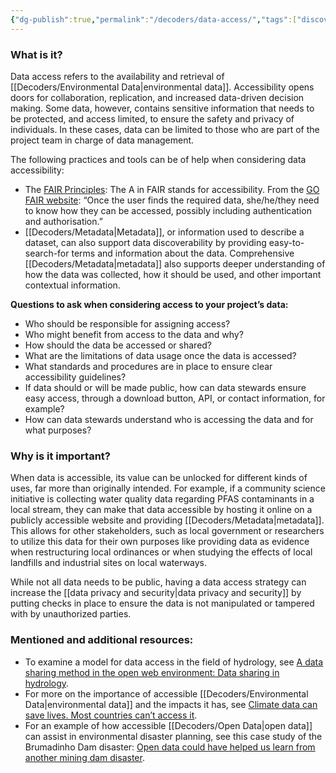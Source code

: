 ```yaml
---
{"dg-publish":true,"permalink":"/decoders/data-access/","tags":["discoverability","API","FAIR","datacollection","accessibility","sensitivedata","context","hydrology"]}
---
```


### **What is it?** 

Data access refers to the availability and retrieval of [[Decoders/Environmental Data\|environmental data]]. Accessibility opens doors for collaboration, replication, and increased data-driven decision making. Some data, however, contains sensitive information that needs to be protected, and access limited, to ensure the safety and privacy of individuals. In these cases, data can be limited to those who are part of the project team in charge of data management. 

  
The following practices and tools can be of help when considering data accessibility:

- The [FAIR Principles](https://www.go-fair.org/fair-principles/): The A in FAIR stands for accessibility. From the [GO FAIR website](https://www.go-fair.org/fair-principles/): “Once the user finds the required data, she/he/they need to know how they can be accessed, possibly including authentication and authorisation.”
- [[Decoders/Metadata\|Metadata]], or information used to describe a dataset, can also support data discoverability by providing easy-to-search-for terms and information about the data. Comprehensive [[Decoders/Metadata\|metadata]] also supports deeper understanding of how the data was collected, how it should be used, and other important contextual information.


**Questions to ask when considering access to your project’s data:**
- Who should be responsible for assigning access?
- Who might benefit from access to the data and why? 
- How should the data be accessed or shared?
- What are the limitations of data usage once the data is accessed?
- What standards and procedures are in place to ensure clear accessibility guidelines?
- If data should or will be made public, how can data stewards ensure easy access, through a download button, API, or contact information, for example?
- How can data stewards understand who is accessing the data and for what purposes?

  

### **Why is it important?** 

When data is accessible, its value can be unlocked for different kinds of uses, far more than originally intended. For example, if a community science initiative is collecting water quality data regarding PFAS contaminants in a local stream, they can make that data accessible by hosting it online on a publicly accessible website and providing [[Decoders/Metadata\|metadata]]. This allows for other stakeholders, such as local government or researchers to utilize this data for their own purposes like providing data as evidence when restructuring local ordinances or when studying the effects of local landfills and industrial sites on local waterways.  

While not all data needs to be public, having a data access strategy can increase the [[data privacy and security\|data privacy and security]] by putting checks in place to ensure the data is not manipulated or tampered with by unauthorized parties. 

  

### **Mentioned and additional resources**:

- To examine a model for data access in the field of hydrology, see [A data sharing method in the open web environment: Data sharing in hydrology](https://thelivinglib.org/a-data-sharing-method-in-the-open-web-environment-data-sharing-in-hydrology/). 
- For more on the importance of accessible [[Decoders/Environmental Data\|environmental data]] and the impacts it has, see [Climate data can save lives. Most countries can’t access it](https://thelivinglib.org/climate-data-can-save-lives-most-countries-cant-access-it/). 
- For an example of how accessible [[Decoders/Open Data\|open data]] can assist in environmental disaster planning, see this case study of the Brumadinho Dam disaster: [Open data could have helped us learn from another mining dam disaster](https://www.nature.com/articles/s41597-019-0063-0).
